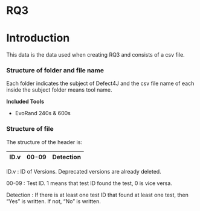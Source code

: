 # RQ3

# Introduction

This data is the data used when creating RQ3 and consists of a csv file.

### Structure of folder and file name

Each folder indicates the subject of Defect4J and the csv file name of each inside the subject folder means tool name.

**Included Tools**

- EvoRand 240s & 600s

### Structure of file

The structure of the header is:

| ID.v | 00-09 | Detection |
| --- | --- | --- |

ID.v : ID of Versions. Deprecated versions are already deleted.

00-09 : Test ID. 1 means that test ID found the test, 0 is vice versa.

Detection : If there is at least one test ID that found at least one test, then “Yes” is written. If not, “No” is written.